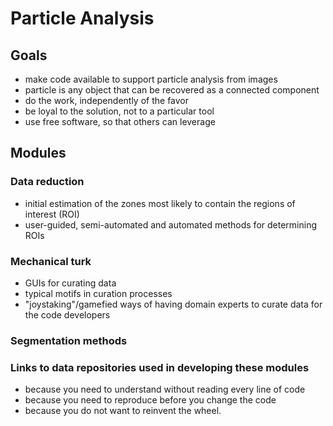 # Particle Analysis

## Goals
- make code available to support particle analysis from images
- particle is any object that can be recovered as a connected component
- do the work, independently of the favor
- be loyal to the solution, not to a particular tool
- use free software, so that others can leverage

## Modules

### Data reduction
- initial estimation of the zones most likely to contain the regions of interest (ROI)
- user-guided, semi-automated and automated methods for determining ROIs

### Mechanical turk
- GUIs for curating data
- typical motifs in curation processes
- "joystaking"/gamefied ways of having domain experts to curate data for the code developers

### Segmentation methods

### Links to data repositories used in developing these modules
- because you need to understand without reading every line of code
- because you need to reproduce before you change the code
- because you do not want to reinvent the wheel.

